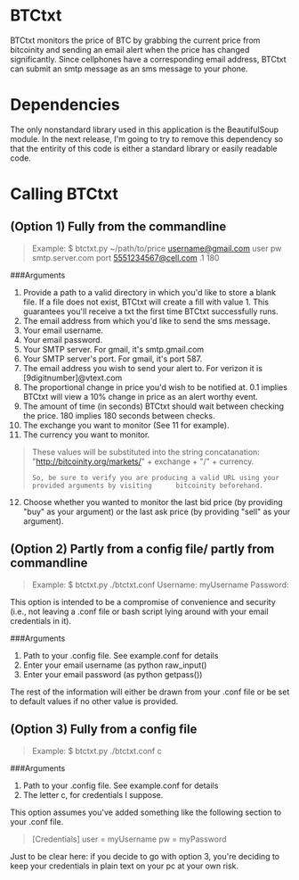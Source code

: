 BTCtxt                        
===================================================== 

BTCtxt monitors the price of BTC by grabbing the current price from bitcoinity and sending an email alert when the price has changed significantly. Since cellphones have a corresponding email address, BTCtxt can submit an smtp message as an sms message to your phone.

Dependencies                     
======================================================

The only nonstandard library used in this application is the BeautifulSoup module. In the next release, I'm going to try to remove this dependency so that the entirity of this code is either a standard library or easily readable code. 


Calling BTCtxt                    
======================================================

(Option 1) Fully from the commandline
-----------------------------------------------------
>Example: 
>    $ btctxt.py ~/path/to/price username@gmail.com user pw smtp.server.com port 5551234567@cell.com .1 180

###Arguments
1. Provide a path to a valid directory in which you'd like to store a blank file. If a file does not exist, BTCtxt will create a fill with value 1. This guarantees you'll receive a txt the first time BTCtxt successfully runs.
2. The email address from which you'd like to send the sms message.
3. Your email username.
4. Your email password.
5. Your SMTP server. For gmail, it's smtp.gmail.com
6. Your SMTP server's port. For gmail, it's port 587.
7. The email address you wish to send your alert to. For verizon it is [9digitnumber]@vtext.com
8. The proportional change in price you'd wish to be notified at. 0.1 implies BTCtxt will view a 10% change in price as an alert worthy event.
9. The amount of time (in seconds) BTCtxt should wait between checking the price. 180 implies 180 seconds between checks.
10. The exchange you want to monitor (See 11 for example).
11. The currency you want to monitor.
> These values will be substituted into the string concatanation:
>     "http://bitcoinity.org/markets/" + exchange + "/" + currency.
>
>     So, be sure to verify you are producing a valid URL using your provided arguments by visiting      bitcoinity beforehand.
12. Choose whether you wanted to monitor the last bid price (by providing "buy" as your argument) or the last ask price (by providing "sell" as your argument).

(Option 2) Partly from a config file/ partly from commandline
-------------------------------------------------------------
> Example:
>    $ btctxt.py ./btctxt.conf
>    Username: myUsername
>    Password: 

This option is intended to be a compromise of convenience and security (i.e., not leaving a .conf file or bash script lying around with your email credentials in it).

###Arguments
1. Path to your .config file. See example.conf for details 
2. Enter your email username (as python raw_input()
3. Enter your email password (as python getpass())

The rest of the information will either be drawn from your .conf file or be set to default values if no other value is provided.

(Option 3) Fully from a config file
--------------------------------------------------------------
> Example:
>    $ btctxt.py ./btctxt.conf c

###Arguments
1. Path to your .config file. See example.conf for details
2. The letter c, for credentials I suppose.

This option assumes you've added something like the following 
section to your .conf file.

> [Credentials]
> user = myUsername
> pw = myPassword

Just to be clear here: if you decide to go with option 3, 
you're deciding to keep your credentials in plain text
on your pc at your own risk.







